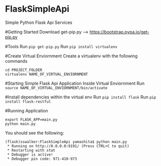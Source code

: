 # FlaskSimpleApi
Simple Python Flask Api Services


#Getting Started
Download get-pip.py --> https://bootstrap.pypa.io/get-pip.py

#Tools
Run ```pip get-pip.py```
Run ```pip install virtualenv```

#Create Virtual Enviornment
Create a virtualenv with the following commands
```
cd PROJECT_FOLDER
virtualenv NAME_OF_VIRTUAL_ENVIORNMENT
```

#Starting Simple Flask Api Application Inside Virtual Enviornment
Run ```source NAME_OF_VIRTUAL_ENVIORNMENT/bin/activate```


#Install dependencies within the virtual env
Run ```pip install flask```
Run ```pip install flask-restful```


#Running Application
```
export FLASK_APP=main.py
python main.py
```
You should see the following:
```
(flask)sswalker:FlaskSimpleApi yamashita$ python main.py
 * Running on http://0.0.0.0:9191/ (Press CTRL+C to quit)
 * Restarting with stat
 * Debugger is active!
 * Debugger pin code: 971-410-973
 ```
